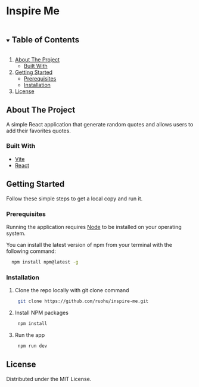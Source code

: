 # Inspire Me

<!-- TABLE OF CONTENTS -->
<details open="open">
  <summary><h2 style="display: inline-block">Table of Contents</h2></summary>
  <ol>
    <li>
      <a href="#about-the-project">About The Project</a>
      <ul>
        <li><a href="#built-with">Built With</a></li>
      </ul>
    </li>
    <li>
      <a href="#getting-started">Getting Started</a>
      <ul>
        <li><a href="#prerequisites">Prerequisites</a></li>
        <li><a href="#installation">Installation</a></li>
      </ul>
    </li>
    <li><a href="#license">License</a></li>
  </ol>
</details>


## About The Project

A simple React application that generate random quotes and allows users to add their favorites quotes.

### Built With

* [Vite](https://vitejs.dev/)
* [React](https://react.dev/)


## Getting Started

Follow these simple steps to get a local copy and run it.

### Prerequisites

Running the application requires [Node](https://nodejs.org/en/) to be installed on your operating system.

You can install the latest version of npm from your terminal with the following command:
```sh
  npm install npm@latest -g
```

### Installation

1. Clone the repo locally with git clone command
   ```sh
    git clone https://github.com/ruohu/inspire-me.git
   ```
2. Install NPM packages
   ```sh
    npm install
   ```
3. Run the app
   ```sh
    npm run dev
   ```


## License

Distributed under the MIT License.
